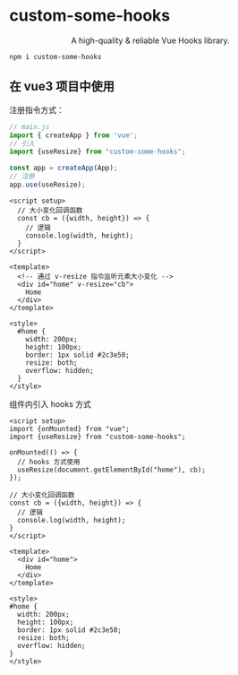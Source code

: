 # custom-some-hooks

<div align="center">
  A high-quality & reliable Vue Hooks library.
</div>

```shell
npm i custom-some-hooks
```
## 在 vue3 项目中使用
注册指令方式：
```js
// main.js
import { createApp } from 'vue';
// 引入
import {useResize} from "custom-some-hooks";

const app = createApp(App);
// 注册
app.use(useResize);
```
```vue
<script setup>
  // 大小变化回调函数
  const cb = ({width, height}) => {
    // 逻辑
    console.log(width, height);
  }
</script>

<template>
  <!-- 通过 v-resize 指令监听元素大小变化 -->
  <div id="home" v-resize="cb">
    Home
  </div>
</template>

<style>
  #home {
    width: 200px;
    height: 100px;
    border: 1px solid #2c3e50;
    resize: both;
    overflow: hidden;
  }
</style>
```
组件内引入 hooks 方式
```vue
<script setup>
import {onMounted} from "vue";
import {useResize} from "custom-some-hooks";

onMounted(() => {
  // hooks 方式使用
  useResize(document.getElementById("home"), cb);
});

// 大小变化回调函数
const cb = ({width, height}) => {
  // 逻辑
  console.log(width, height);
}
</script>

<template>
  <div id="home">
    Home
  </div>
</template>

<style>
#home {
  width: 200px;
  height: 100px;
  border: 1px solid #2c3e50;
  resize: both;
  overflow: hidden;
}
</style>
```
